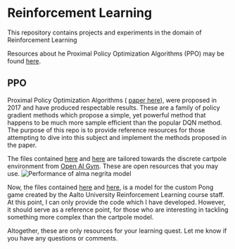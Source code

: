 # Reinforcement Learning 

This repository contains projects and experiments in the domain of Reinforcement Learning

Resources about he Proximal Policy Optimization Algorithms (PPO) may be found [here](./PPO). 

## PPO

Proximal Policy Optimization Algorithms ( [paper here](https://arxiv.org/abs/1707.06347)), were proposed in 2017 and have produced respectable results. These are a family of policy gradient methods which propose a simple, yet powerful method that happens to be much more sample efficient than the popular DQN method. The purpose of this repo is to provide reference resources for those attempting to dive into this subject and implement the methods proposed in the paper. 

The files contained [here](./ac_cartpole_modified.py) and [here](./AlmaNegritaToolsCartpole.py) are tailored towards the discrete cartpole environment from [Open AI Gym](https://gym.openai.com/envs/CartPole-v0/). These are open resources that you may use.
![Performance of alma negrita model](./alma_negrita_test.png)

Now, the files contained [here](./train_pong_ai.py) and [here](./AlmaNegritaTools.py), is a model for the custom Pong game created by the Aalto University Reinforcement Learning course staff. At this point, I can only provide the code which I have developed. However, it should serve as a reference point, for those who are interesting in tackling something more complex than the cartpole model. 

Altogether, these are only resources for your learning quest. Let me know if you have any questions or comments. 
